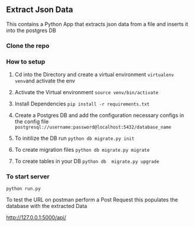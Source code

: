 ## Extract Json Data
This contains a Python App that extracts json data from a file and inserts it into the  postgres DB

### Clone the repo 
### How to setup
1. Cd into the Directory and create a virtual environment `virtualenv venv`and activate the env

2. Activate the Virtual environment `source venv/bin/activate`

3. Install Dependencies `pip install -r requirements.txt`

4. Create a Postgres DB and add the configuration necessary configs in the config file
`postgresql://username:password@localhost:5432/database_name`

5. To initilize the DB run 
`python db migrate.py init`

6. To create migration files
`python db migrate.py migrate`

7. To create tables in your DB
`python db  migrate.py upgrade`

### To start server
`python run.py`

To test the URL on postman perform a Post Request this populates the database with the extracted Data

http://127.0.0.1:5000/api/


